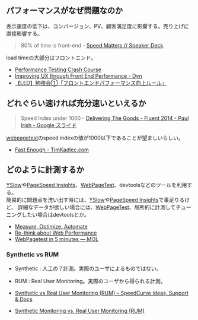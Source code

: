 
## パフォーマンスがなぜ問題なのか

表示速度の低下は、コンバージョン、PV、顧客満足度に影響する。売り上げに直接影響する。  

> 80% of time is front-end - [Speed Matters // Speaker Deck](https://speakerdeck.com/zeman/speed-matters)

load timeの大部分はフロントエンド。


  - [Performance Testing Crash Course ](http://www.slideshare.net/appdynamics/performance-testing-crash-course)
  - [Improving UX through Front End Performance - Dyn](http://dyn.com/webperf/)
  - [【LED】勉強会①「フロントエンドパフォーマンス向上ルール」](http://www.slideshare.net/itosho/led-study001)



## どれぐらい速ければ充分速いといえるか

> Speed Index under 1000 - [Delivering The Goods - Fluent 2014 - Paul Irish - Google スライド](https://docs.google.com/presentation/d/1MtDBNTH1g7CZzhwlJ1raEJagA8qM3uoV7ta6i66bO2M/present?slide=id.g3eb97ca8f_1860)

[webpagetest](http://www.webpagetest.org/)のspeed indexの値が1000以下であることが望ましいらしい。


- [Fast Enough - TimKadlec.com](http://timkadlec.com/2014/01/fast-enough/)


## どのように計測するか

[YSlow](http://yslow.org/)や[PageSpeed Insights](https://developers.google.com/speed/pagespeed/insights/)、[WebPageTest](http://www.webpagetest.org/)、devtoolsなどのツールを利用する。  
簡易的に問題点を洗い出す時には、[YSlow](http://yslow.org/)や[PageSpeed Insights](https://developers.google.com/speed/pagespeed/insights/)で事足りるけど、
詳細なデータが欲しい場合には、[WebPageTest](http://www.webpagetest.org/)、局所的に計測してチューニングしたい場合はdevtoolsとか。

- [Measure, Optimize, Automate](http://ponyfoo.com/articles/measure-optimize-automate)
- [Re-think about Web Performance](http://www.slideshare.net/1000ch/re-think-aboutwebperformance)
- [WebPagetest in 5 minutes — MOL](http://t32k.me/mol/log/webpagetest-5-minutes/)


### Synthetic vs RUM

- Synthetic : 人工の？計測。実際のユーザによるものではない。
- RUM : Real User Monitoring。実際のユーザから得られる計測。


- [Synthetic vs Real User Monitoring (RUM) – SpeedCurve Ideas, Support & Docs](https://speedcurve.uservoice.com/knowledgebase/articles/355134-synthetic-vs-real-user-monitoring-rum)
- [Synthetic Monitoring vs. Real User Monitoring (RUM)](https://www.apicasystem.com/blog/2014/11/19/synthetic-monitoring-vs-real-user-monitoring-rum-use/)


